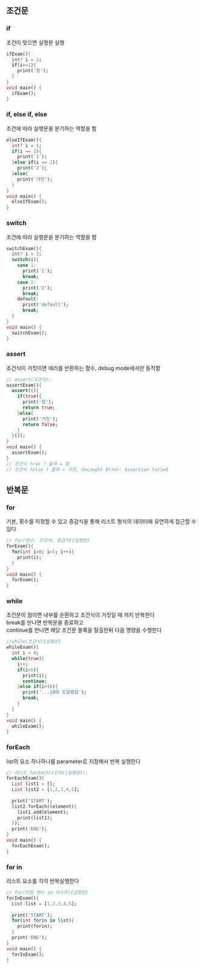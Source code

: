 ## 조건문
### if
조건이 맞으면 실행문 실행
```dart
ifExam(){
  int? i = 1;
  if(i==1){
    print('참');
  }
}
void main() {
  ifExam();
}
```
### if, else if, else 
조건에 따라 실행문을 분기하는 역할을 함
```dart
elseIfExam(){
  int? i = 1;
  if(i == 1){
    print('1');
  }else if(i == 2){
    print('2');
  }else{
    print('거짓');
  }
}
void main() {
  elseIfExam();
}
```

### switch
조건에 따라 실행문을 분기하는 역할을 함
```dart
switchExam(){
  int? i = 3;
  switch(i){
    case 1:
      print('1');
      break;
    case 2:
      print('2');
      break;
    dafault:
      print('default');
      break;
  }
}
void main() {
  switchExam();
}
```

### assert
조건식이 거짓이면 에러를 반환하는 함수, debug mode에서만 동작함
```dart
// assert(조건식);
assertExam(){
  assert((){
    if(true){
      print('참');
      return true;
    }else{
      print('거짓');
      return false;
    }
  }());
}
void main() {
  assertExam();
}
// 조건식 true ? 출력 = 참
// 조건식 false ? 출력 = 거짓, Uncaught Error: Assertion failed
```

## 반복문
### for
기본, 횟수를 지정할 수 있고 증감식을 통해 리스트 형식의 데이터에 유연하게 접근할 수 있다
```dart
// for(변수; 조건식; 증감식){실행문}
forExam(){
  for(int i=0; i<5; i++){
    print(i);
  }
}
void main() {
  forExam();
}
```
### while
조건문이 참이면 내부를 순환하고 조건식이 거짓일 때 까지 반복한다  
break를 만나면 반복문을 종료하고  
continue를 만나면 해당 조건문 블록을 탈출한뒤 다음 명령을 수행한다  
```dart
//while(조건식){실행문}
whileExam(){
  int i = 0;
  while(true){
    i++;
    if(i<5){
      print(i);
      continue;
    }else if(i>10){
      print('...10에 도달했음');
      break;
    } 
  }
}
void main() {
  whileExam();
}
```
### forEach
list의 요소 하나하나를 parameter로 지정해서 반복 실행한다
```dart
// 리스트.forEach((인자){실행문});
forEachExam(){
  List list1 = [];
  List list2 = [1,2,3,4,5];
  
  print('START');
  list2.forEach((element){
    list1.add(element);
    print(list1);
  });
  print('END');
}
void main() {
  forEachExam();
}
```
### for in
리스트 요소를 각각 반복실행한다
```dart
// for(타입 변수 in 리스트){실행문}
forInExam(){
  List list = [1,2,3,4,5];
  
  print('START');
  for(int forin in list){
    print(forin);
  }
  print('END');
}
void main() {
  forInExam();
}
```
